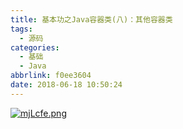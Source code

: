 ```yaml
---
title: 基本功之Java容器类(八)：其他容器类
tags:
  - 源码
categories:
  - 基础
  - Java
abbrlink: f0ee3604
date: 2018-06-18 10:50:24
---
```


[![mjLcfe.png](https://s2.ax1x.com/2019/08/30/mjLcfe.png)](https://imgchr.com/i/mjLcfe)
<!--more--> 

